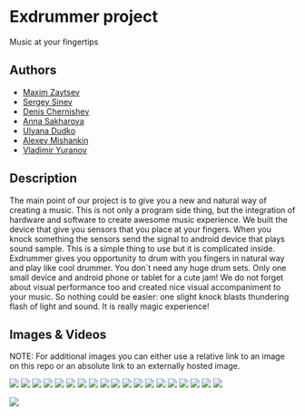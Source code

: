 # Exdrummer project
Music at your fingertips

## Authors
- [Maxim Zaytsev](https://github.com/maxim-zaytsev)
- [Sergey Sinev](https://github.com/xeodon)
- [Denis Chernishev](https://github.com/zoirs)
- [Anna Sakharova](https://github.com/AnnaSakharova)
- [Ulyana Dudko](https://github.com/ulyanao)
- [Alexey Mishankin](https://github.com/lm231290)
- [Vladimir Yuranov]()

## Description
The main point of our project is to give you a new and natural way of creating a music. This is not only a program side thing, but the integration of hardware and software to create awesome music experience. We built the device that give you sensors that you place at your fingers. When you knock something the sensors send the signal to android device that plays sound sample. This is a simple thing to use but it is complicated inside. Exdrummer gives you opportunity to drum with you fingers in natural way and play like cool drummer. You don`t need any huge drum sets. Only one small device and android phone or tablet for a cute jam!
We do not forget about visual performance too and created nice visual accompaniment to your music.
So nothing could be easier: one slight knock blasts thundering flash of light and sound. It is really magic experience!


## Images & Videos
NOTE: For additional images you can either use a relative link to an image on this repo or an absolute link to an externally hosted image.

![](project_images/IMG_R_001.png)
![](project_images/IMG_R_002.png)
![](project_images/IMG_R_003.png)
![](project_images/IMG_R_004.png)
![](project_images/IMG_R_005.png)
![](project_images/IMG_R_006.png)
![](project_images/IMG_R_007.png)
![](project_images/IMG_R_008.png)
![](project_images/IMG_R_R_001.png)
![](project_images/IMG_R_R_002.png)
![](project_images/IMG_R_R_003.png)
![](project_images/IMG_R_R_004.png)
![](project_images/IMG_R_R_005.png)
![](project_images/IMG_R_R_006.png)
![](project_images/IMG_R_R_007.png)
![](project_images/IMG_R_R_008.png)
![](project_images/IMG_R_R_009.png)
![](project_images/IMG_R_R_010.png)
![](project_images/IMG_R_R_011.png)

![](http://youtu.be/M94ZPlU1beA)



